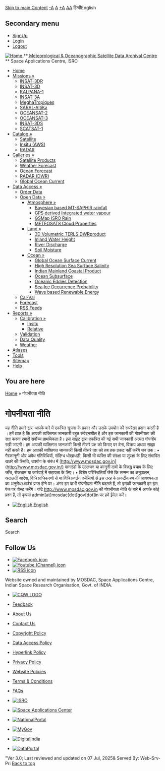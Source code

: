 [Skip to main Content](https://www.mosdac.gov.in/node/1270?language=hi%2F#main-content "Skip to main Content")
[-A](javascript:;) [A](javascript:;) [+A](javascript:;)
[A](javascript:drupalHighContrast.enableStyles\(\))[A](javascript:drupalHighContrast.disableStyles\(\))
हिन्दीEnglish
## Secondary menu
  * [SignUp](https://www.mosdac.gov.in/internal/registration)
  * [Login](https://www.mosdac.gov.in/internal/uops)
  * [Logout](https://www.mosdac.gov.in/internal/logout)

[ ![Home](https://www.mosdac.gov.in/sites/default/files/mosdac_small.png) ](https://www.mosdac.gov.in/ "Home")
**[ Meteorological & Oceanographic Satellite Data Archival Centre](https://www.mosdac.gov.in/ "Home") **
Space Applications Centre, ISRO 
  * [Home](https://www.mosdac.gov.in/)
  * [Missions »](https://www.mosdac.gov.in/node/1270?language=hi%2F)
    * [INSAT-3DR](https://www.mosdac.gov.in/insat-3dr)
    * [INSAT-3D](https://www.mosdac.gov.in/insat-3d)
    * [KALPANA-1](https://www.mosdac.gov.in/kalpana-1)
    * [INSAT-3A](https://www.mosdac.gov.in/insat-3a)
    * [MeghaTropiques](https://www.mosdac.gov.in/megha-tropiques)
    * [SARAL-AltiKa](https://www.mosdac.gov.in/saral-altika)
    * [OCEANSAT-2](https://www.mosdac.gov.in/oceansat-2)
    * [OCEANSAT-3](https://www.mosdac.gov.in/oceansat-3)
    * [INSAT-3DS](https://www.mosdac.gov.in/insat-3ds)
    * [SCATSAT-1](https://www.mosdac.gov.in/scatsat-1)
  * [Catalog »](https://www.mosdac.gov.in/node/1270?language=hi%2F)
    * [Satellite](https://www.mosdac.gov.in/internal/catalog-satellite)
    * [Insitu (AWS)](https://www.mosdac.gov.in/internal/catalog-insitu)
    * [RADAR](https://www.mosdac.gov.in/internal/catalog-radar)
  * [Galleries »](https://www.mosdac.gov.in/node/1270?language=hi%2F)
    * [Satellite Products](https://www.mosdac.gov.in/internal/gallery)
    * [Weather Forecast](https://www.mosdac.gov.in/internal/gallery/weather)
    * [Ocean Forecast](https://www.mosdac.gov.in/internal/gallery/ocean)
    * [RADAR (DWR)](https://www.mosdac.gov.in/internal/gallery/dwr)
    * [Global Ocean Current](https://www.mosdac.gov.in/internal/gallery/current)
  * [Data Access »](https://www.mosdac.gov.in/node/1270?language=hi%2F)
    * [Order Data](https://www.mosdac.gov.in/internal/uops)
    * [Open Data »](https://www.mosdac.gov.in/node/1270?language=hi%2F)
      * [Atmosphere »](https://www.mosdac.gov.in/node/1270?language=hi%2F)
        * [Bayesian based MT-SAPHIR rainfall](https://www.mosdac.gov.in/bayesian-based-mt-saphir-rainfall)
        * [GPS derived Integrated water vapour](https://www.mosdac.gov.in/gps-derived-integrated-water-vapour)
        * [GSMap ISRO Rain](https://www.mosdac.gov.in/gsmap-isro-rain)
        * [METEOSAT8 Cloud Properties](https://www.mosdac.gov.in/meteosat8-cloud-properties)
      * [Land »](https://www.mosdac.gov.in/node/1270?language=hi%2F)
        * [3D Volumetric TERLS DWRproduct](https://www.mosdac.gov.in/3d-volumetric-terls-dwrproduct)
        * [Inland Water Height](https://www.mosdac.gov.in/inland-water-height)
        * [River Discharge](https://www.mosdac.gov.in/river-discharge)
        * [Soil Moisture](https://www.mosdac.gov.in/soil-moisture-0)
      * [Ocean »](https://www.mosdac.gov.in/node/1270?language=hi%2F)
        * [Global Ocean Surface Current](https://www.mosdac.gov.in/global-ocean-surface-current)
        * [High Resolution Sea Surface Salinity](https://www.mosdac.gov.in/high-resolution-sea-surface-salinity)
        * [Indian Mainland Coastal Product](https://www.mosdac.gov.in/indian-mainland-coastal-product)
        * [Ocean Subsurface](https://www.mosdac.gov.in/ocean-subsurface)
        * [Oceanic Eddies Detection](https://www.mosdac.gov.in/oceanic-eddies-detection)
        * [Sea Ice Occurrence Probability](https://www.mosdac.gov.in/sea-ice-occurrence-probability)
        * [Wave based Renewable Energy](https://www.mosdac.gov.in/wave-based-renewable-energy)
    * [Cal-Val](https://www.mosdac.gov.in/internal/calval-data)
    * [Forecast](https://www.mosdac.gov.in/internal/forecast-menu)
    * [RSS Feeds](https://www.mosdac.gov.in/rss-feed "ISROCast")
  * [Reports »](https://www.mosdac.gov.in/node/1270?language=hi%2F)
    * [Calibration »](https://www.mosdac.gov.in/node/1270?language=hi%2F)
      * [Insitu](https://www.mosdac.gov.in/insitu)
      * [Relative](https://www.mosdac.gov.in/calibration-reports)
    * [Validation](https://www.mosdac.gov.in/validation-reports)
    * [Data Quality](https://www.mosdac.gov.in/data-quality)
    * [Weather](https://www.mosdac.gov.in/weather-reports)
  * [Atlases](https://www.mosdac.gov.in/atlases)
  * [Tools](https://www.mosdac.gov.in/tools)
  * [Sitemap](https://www.mosdac.gov.in/sitemap)
  * [Help](https://www.mosdac.gov.in/help)


## You are here
[Home](https://www.mosdac.gov.in/) » गोपनीयता नीति 
# गोपनीयता नीति 
यह नीति हमारे द्वारा आपके बारे में एकत्रित सूचना के प्रकार और उसके उपयोग की रूपरेखा प्रदान करती है ।
हमें ज्ञात है कि आपकी व्यक्तिगत जानकारी बहुत संवेदनशील है और इस जानकारी की गोपनीयता की रक्षा करना हमारी सर्वोच्च प्राथमिकता है। इस साइट द्वारा एकत्रित की गई सभी जानकारी अत्यंत गोपनीय रखी जाएगी। हम आपकी व्यक्तिगत जानकारी किसी तीसरे पक्ष को किराए पर देना, विक्रय अथवा साझा नहीं करते हैं। हम आपकी व्यक्तिगत जानकारी किसी तीसरे पक्ष को तब तक प्रकट नहीं करेंगे जब तक : 
• गैरकानूनी और अवैध गतिविधियों, संदिग्ध धोखाधड़ी, किसी भी व्यक्ति की संरक्षा या सुरक्षा के लिए संभावित खतरे की स्थिति, उपयोग के संबंध में [http://www.mosdac.gov.in](http://www.mosdac.gov.in/) मानदंडों के उल्लंघन या कानूनी दावों के विरुद्ध बचाव के लिए जाँच, रोकथाम या कार्रवाई में सहायता के लिए।
• विशेष परिस्थितियाँ जैसे कि सम्मन का अनुपालन, अदालती आदेश, विधि प्राधिकरणों से या विधि प्रवर्तन एजेंसियों से इस तरह के प्रकटीकरण की आवश्यकता का अनुरोध/आदेश प्राप्त होने पर। अगर हम कभी गोपनीयता नीति बदलते हैं, तो इसकी जानकारी हम इस पेज पर पोस्ट करेंगे। यदि <http://www.mosdac.gov.in> की गोपनीयता नीति के बारे में आपके कोई प्रश्न हैं, तो कृपया admin[at]mosdac[dot]gov[dot]in पर हमें ईमेल करें।
  * [![English](https://www.mosdac.gov.in/sites/all/modules/languageicons/flags/en.png) English](https://www.mosdac.gov.in/privacy-policy?language=hi/ "Privacy Policy")


## Search
Search 
## Follow Us
  * [![Facebook icon](https://www.mosdac.gov.in/sites/all/modules/social_media_links/libraries/elegantthemes/PNG/facebook.png)](https://www.facebook.com/mosdac.sac.isro "Facebook")
  * [![Youtube \(Channel\) icon](https://www.mosdac.gov.in/sites/all/modules/social_media_links/libraries/elegantthemes/PNG/youtube.png)](http://www.youtube.com/channel/UCDVkai9WIgY2ZgrlF_08Yeg "Youtube \(Channel\)")
  * [![RSS icon](https://www.mosdac.gov.in/sites/all/modules/social_media_links/libraries/elegantthemes/PNG/rss.png)](https://www.mosdac.gov.in/rss.xml "RSS")


Website owned and maintained by MOSDAC, Space Applications Centre, Indian Space Research Organisation, Govt. of INDIA.
  * [![CQW LOGO](https://www.mosdac.gov.in/docs/cqw_logo.gif)](https://www.mosdac.gov.in/docs/STQC.pdf "Quality Certificate")


  * [Feedback](https://www.mosdac.gov.in/mosdac-feedback)
  * [About Us](https://www.mosdac.gov.in/about-us)
  * [Contact Us](https://www.mosdac.gov.in/contact-us)
  * [Copyright Policy](https://www.mosdac.gov.in/copyright-policy)
  * [Data Access Policy](https://www.mosdac.gov.in/data-access-policy)
  * [Hyperlink Policy](https://www.mosdac.gov.in/hyperlink-policy)
  * [Privacy Policy](https://www.mosdac.gov.in/privacy-policy)
  * [Website Policies](https://www.mosdac.gov.in/website-policies)
  * [Terms & Conditions](https://www.mosdac.gov.in/terms-conditions)
  * [FAQs](https://www.mosdac.gov.in/faq-page)


  * [![ISRO](https://www.mosdac.gov.in/sites/default/files/styles/thumbnail/public/logo-transparent.png?itok=IUS20l-w)](http://www.isro.gov.in)
  * [![Space Applications Center](https://www.mosdac.gov.in/sites/default/files/styles/thumbnail/public/saclogo.png?itok=_Jv4AuIn)](http://www.sac.gov.in)
  * [![NationalPortal](https://www.mosdac.gov.in/sites/default/files/styles/thumbnail/public/india-gov_0.png?itok=yssAPH3m)](http://www.india.gov.in)
  * [![MyGov](https://www.mosdac.gov.in/sites/default/files/styles/thumbnail/public/mygov_0.png?itok=Po-dzdT3)](http://mygov.in/)
  * [![DigitalIndia](https://www.mosdac.gov.in/sites/default/files/styles/thumbnail/public/digital-india_0.png?itok=ntlP7atE)](http://www.digitalindia.gov.in/)
  * [![DataPortal](https://www.mosdac.gov.in/sites/default/files/styles/thumbnail/public/data-gov.png?itok=qYA78FgB)](http://data.gov.in)


"Ver 3.0; Last reviewed and updated on 07 Jul, 2025& Served By: Web-Srv-Pri
[](https://www.mosdac.gov.in/node/1270?language=hi%2F "Previous")[](https://www.mosdac.gov.in/node/1270?language=hi%2F "Next")
[](https://www.mosdac.gov.in/node/1270?language=hi%2F)
[](https://www.mosdac.gov.in/node/1270?language=hi%2F "Previous")[](https://www.mosdac.gov.in/node/1270?language=hi%2F "Next")
[](https://www.mosdac.gov.in/node/1270?language=hi%2F "Close")[](https://www.mosdac.gov.in/node/1270?language=hi%2F)[](https://www.mosdac.gov.in/node/1270?language=hi%2F)[](https://www.mosdac.gov.in/node/1270?language=hi%2F "Pause Slideshow")[](https://www.mosdac.gov.in/node/1270?language=hi%2F "Play Slideshow")
[Back to top](https://www.mosdac.gov.in/node/1270?language=hi%2F#top)
